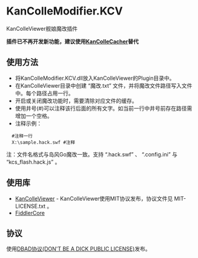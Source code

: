 KanColleModifier.KCV
====================
KanColleViewer舰娘魔改插件

**插件已不再开发新功能，建议使用[KanColleCacher](https://github.com/Gizeta/KanColleCacher)替代**

使用方法
-------
* 将KanColleModifier.KCV.dll放入KanColleViewer的Plugin目录中。
* 在KanColleViewer目录中创建 “魔改.txt” 文件，并将魔改文件路径写入文件中。每个路径占用一行。
* 开启或关闭魔改功能时，需要清除对应文件的缓存。
* 使用井号(#)可以注释该行后面的所有文字。如当前一行中井号前存在路径需增加一个空格。
* 注释示例：
```
  #注释一行
  X:\sample.hack.swf #注释 
```

注：文件名格式与岛风Go魔改一致。支持 “.hack.swf” 、 “.config.ini” 与 “kcs_flash.hack.js” 。

使用库
-----
* [KanColleViewer](http://grabacr.net/kancolleviewer) - KanColleViewer使用MIT协议发布，协议文件见 MIT-LICENSE.txt 。
* [FiddlerCore](http://www.telerik.com/fiddler/fiddlercore)

协议
---
使用[DBAD协议(DON'T BE A DICK PUBLIC LICENSE)](http://www.dbad-license.org/)发布。

